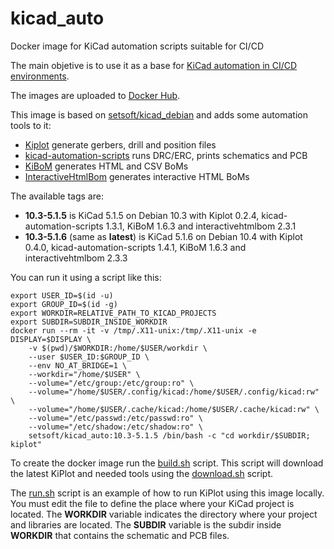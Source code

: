 # kicad_auto

Docker image for KiCad automation scripts suitable for CI/CD

The main objetive is to use it as a base for [KiCad automation in CI/CD environments](https://github.com/INTI-CMNB/kicad_ci_test).

The images are uploaded to [Docker Hub](https://hub.docker.com/repository/docker/setsoft/kicad_auto).

This image is based on [setsoft/kicad_debian](https://github.com/INTI-CMNB/kicad_debian) and adds some automation tools to it:

* [Kiplot](https://github.com/INTI-CMNB/kiplot) generate gerbers, drill and position files
* [kicad-automation-scripts](https://github.com/INTI-CMNB/kicad-automation-scripts) runs DRC/ERC, prints schematics and PCB
* [KiBoM](https://github.com/INTI-CMNB/KiBoM) generates HTML and CSV BoMs
* [InteractiveHtmlBom](https://github.com/INTI-CMNB/InteractiveHtmlBom) generates interactive HTML BoMs

The available tags are:

* **10.3-5.1.5** is KiCad 5.1.5 on Debian 10.3 with Kiplot 0.2.4, kicad-automation-scripts 1.3.1, KiBoM 1.6.3 and interactivehtmlbom 2.3.1
* **10.3-5.1.6** (same as **latest**) is KiCad 5.1.6 on Debian 10.4 with Kiplot 0.4.0, kicad-automation-scripts 1.4.1, KiBoM 1.6.3 and interactivehtmlbom 2.3.3

You can run it using a script like this:

```
export USER_ID=$(id -u)
export GROUP_ID=$(id -g)
export WORKDIR=RELATIVE_PATH_TO_KICAD_PROJECTS
export SUBDIR=SUBDIR_INSIDE_WORKDIR
docker run --rm -it -v /tmp/.X11-unix:/tmp/.X11-unix -e DISPLAY=$DISPLAY \
    -v $(pwd)/$WORKDIR:/home/$USER/workdir \
    --user $USER_ID:$GROUP_ID \
    --env NO_AT_BRIDGE=1 \
    --workdir="/home/$USER" \
    --volume="/etc/group:/etc/group:ro" \
    --volume="/home/$USER/.config/kicad:/home/$USER/.config/kicad:rw" \
    --volume="/home/$USER/.cache/kicad:/home/$USER/.cache/kicad:rw" \
    --volume="/etc/passwd:/etc/passwd:ro" \
    --volume="/etc/shadow:/etc/shadow:ro" \
    setsoft/kicad_auto:10.3-5.1.5 /bin/bash -c "cd workdir/$SUBDIR; kiplot"
```

To create the docker image run the [build.sh](https://github.com/INTI-CMNB/kicad_auto/blob/master/build.sh) script.
This script will download the latest KiPlot and needed tools using the [download.sh](https://github.com/INTI-CMNB/kicad_auto/blob/master/download.sh) script.

The [run.sh](https://github.com/INTI-CMNB/kicad_auto/blob/master/download.sh) script is an example of how to run KiPlot using this image locally.
You must edit the file to define the place where your KiCad project is located.
The **WORKDIR** variable indicates the directory where your project and libraries are located.
The **SUBDIR** variable is the subdir inside **WORKDIR** that contains the schematic and PCB files.


